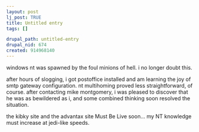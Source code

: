 ```yaml
--- 
layout: post
lj_post: TRUE
title: Untitled entry
tags: []

drupal_path: untitled-entry
drupal_nid: 674
created: 914968140
---
```

windows nt was spawned by the foul minions of hell. i no longer doubt this.

after hours of slogging, i got postoffice installed and am learning the joy of smtp gateway configuration. nt multihoming proved less straightforward, of course. after contacting mike montgomery, i was pleased to discover that he was as bewildered as i, and some combined thinking soon resolved the situation.

the kibky site and the advantax site Must Be Live soon... my NT knowledge must increase at jedi-like speeds.
